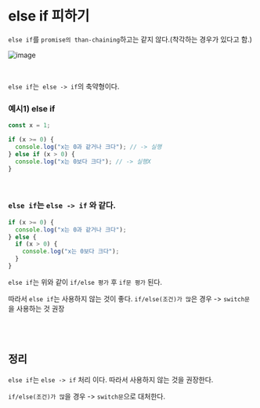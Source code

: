 # else if 피하기

`else if`를 `promise의 than-chaining`하고는 같지 않다.(착각하는 경우가 있다고 함.)

![image](https://user-images.githubusercontent.com/95308384/196172193-90048b2f-1dfc-4169-9c9c-e397b5f627bf.png)

<br/>

`else if`는` else -> if`의 축약형이다.

### 예시1) else if

```javascript
const x = 1;

if (x >= 0) {
  console.log("x는 0과 같거나 크다"); // -> 실행
} else if (x > 0) {
  console.log("x는 0보다 크다"); // -> 실행X
}
```

<br/>

### `else if`는 `else -> if` 와 같다.

```javascript
if (x >= 0) {
  console.log("x는 0과 같거나 크다");
} else {
  if (x > 0) {
    console.log("x는 0보다 크다");
  }
}
```

`else if`는 위와 같이 `if/else 평가` 후 `if문 평가` 된다.

따라서 `else if`는 사용하지 않는 것이 좋다.
`if/else(조건)가 많`은 경우 -> `switch문`을 사용하는 것 권장

<br/>
<br/>

## 정리

`else if`는 `else -> if` 처리 이다. 따라서 사용하지 않는 것을 권장한다.

`if/else(조건)가 많`을 경우 -> `switch문`으로 대처한다.
